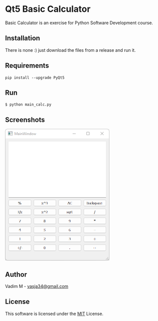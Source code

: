 # Qt5 Basic Calculator

Basic Calculator is an exercise for Python Software Development course.

## Installation

There is none :) just download the files from a release and run it.

## Requirements

```shell
pip install --upgrade PyQt5
```

## Run

```shell
$ python main_calc.py
```

## Screenshots

![Chat Client](screenshots/main_window.png?raw=true)

## Author

Vadim M - vasja34@gmail.com

## License

This software is licensed under the [MIT](LICENSE) License.

